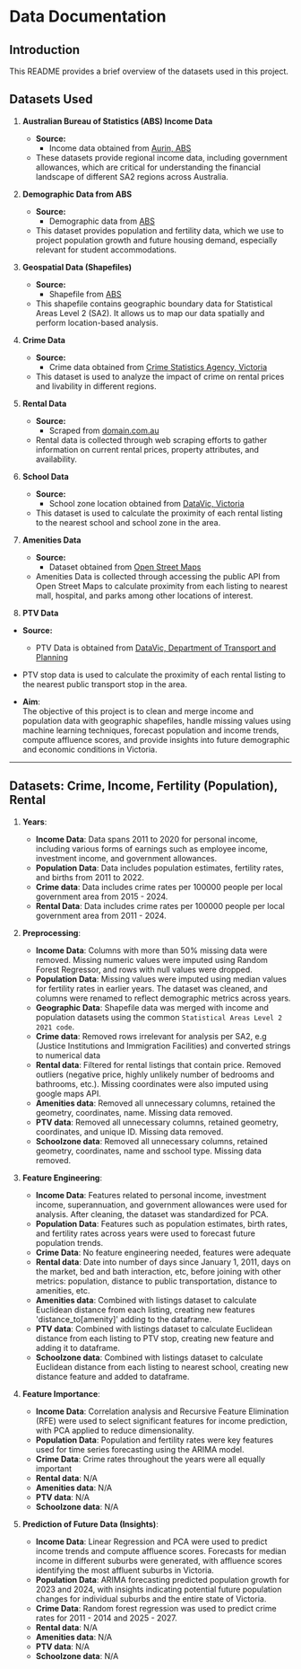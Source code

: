 # Data Documentation

## Introduction
This README provides a brief overview of the datasets used in this project.
  
## Datasets Used

1. **Australian Bureau of Statistics (ABS) Income Data**
   - **Source:**
     - Income data obtained from [Aurin, ABS]([https://www.abs.gov.au/](https://adp-access.aurin.org.au/dataset/au-govt-abs-abs-data-by-region-income-asgs-sa2-2011-2019-sa2-2016))
   - These datasets provide regional income data, including government allowances, which are critical for understanding the financial landscape of different SA2 regions across Australia.

2. **Demographic Data from ABS**
   - **Source:**
     - Demographic data from [ABS](https://www.abs.gov.au/)
   - This dataset provides population and fertility data, which we use to project population growth and future housing demand, especially relevant for student accommodations.

3. **Geospatial Data (Shapefiles)**
   - **Source:**
     - Shapefile from [ABS](https://www.abs.gov.au/statistics/standards/australian-statistical-geography-standard-asgs-edition-3/jul2021-jun2026/access-and-downloads/digital-boundary-files)
   - This shapefile contains geographic boundary data for Statistical Areas Level 2 (SA2). It allows us to map our data spatially and perform location-based analysis.

4. **Crime Data**
   - **Source:**
     - Crime data obtained from [Crime Statistics Agency, Victoria](https://www.crimestatistics.vic.gov.au/)
   - This dataset is used to analyze the impact of crime on rental prices and livability in different regions.

5. **Rental Data**
   - **Source:**
     - Scraped from [domain.com.au](https://www.domain.com.au/)
   - Rental data is collected through web scraping efforts to gather information on current rental prices, property attributes, and availability.
  
6. **School Data**
   - **Source:**
     - School zone location obtained from [DataVic, Victoria](https://discover.data.vic.gov.au/dataset/victorian-government-school-zones-2024)
   - This dataset is used to calculate the proximity of each rental listing to the nearest school and school zone in the area.
     
8. **Amenities Data**
   - **Source:**
     - Dataset obtained from [Open Street Maps](https://www.openstreetmap.org) 
   - Amenities Data is collected through accessing the public API from Open Street Maps to calculate proximity from each listing to nearest mall, hospital, and parks among other locations of interest.
     
10. **PTV Data**
   - **Source:**
     - PTV Data is obtained from [DataVic, Department of Transport and Planning](https://discover.data.vic.gov.au/organization/department-transport-planning)
   - PTV stop data is used to calculate the proximity of each rental listing to the nearest public transport stop in the area. 


- **Aim**:  
  The objective of this project is to clean and merge income and population data with geographic shapefiles, handle missing values using machine learning techniques, forecast population and income trends, compute affluence scores, and provide insights into future demographic and economic conditions in Victoria.

---

## Datasets: Crime, Income, Fertility (Population), Rental

1. **Years**:  
   - **Income Data**: Data spans 2011 to 2020 for personal income, including various forms of earnings such as employee income, investment income, and government allowances.
   - **Population Data**: Data includes population estimates, fertility rates, and births from 2011 to 2022.
   - **Crime data**: Data includes crime rates per 100000 people per local government area from 2015 - 2024.
   - **Rental Data**: Data includes crime rates per 100000 people per local government area from 2011 - 2024.

2. **Preprocessing**:
   - **Income Data**: Columns with more than 50% missing data were removed. Missing numeric values were imputed using Random Forest Regressor, and rows with null values were dropped.
   - **Population Data**: Missing values were imputed using median values for fertility rates in earlier years. The dataset was cleaned, and columns were renamed to reflect demographic metrics across years.
   - **Geographic Data**: Shapefile data was merged with income and population datasets using the common `Statistical Areas Level 2 2021 code`.
   - **Crime data**: Removed rows irrelevant for analysis per SA2, e.g (Justice Institutions and Immigration Facilities) and converted strings to numerical data
   - **Rental data**: Filtered for rental listings that contain price. Removed outliers (negative price, highly unlikely number of bedrooms and bathrooms, etc.). Missing coordinates were also imputed using google maps API.
   - **Amenities data**: Removed all unnecessary columns, retained the geometry, coordinates, name. Missing data removed.
   - **PTV data**: Removed all unnecessary columns, retained geometry, coordinates, and unique ID. Missing data removed.
   - **Schoolzone data**: Removed all unnecessary columns, retained geometry, coordinates, name and sschool type. Missing data removed. 

3. **Feature Engineering**:
   - **Income Data**: Features related to personal income, investment income, superannuation, and government allowances were used for analysis. After cleaning, the dataset was standardized for PCA.
   - **Population Data**: Features such as population estimates, birth rates, and fertility rates across years were used to forecast future population trends.
   -  **Crime Data**: No feature engineering needed, features were adequate
   - **Rental data**: Date into number of days since January 1, 2011, days on the market, bed and bath interaction, etc, before joining with other metrics: population, distance to public transportation, distance to amenities, etc.
   - **Amenities data**: Combined with listings dataset to calculate Euclidean distance from each listing, creating new features 'distance_to[amenity]' adding to the dataframe.
   - **PTV data**: Combined with listings dataset to calculate Euclidean distance from each listing to PTV stop, creating new feature and adding it to dataframe.
   - **Schoolzone data**: Combined with listings dataset to calculate Euclidean distance from each listing to nearest school, creating new distance feature and added to dataframe. 

4. **Feature Importance**:
   - **Income Data**: Correlation analysis and Recursive Feature Elimination (RFE) were used to select significant features for income prediction, with PCA applied to reduce dimensionality.
   - **Population Data**: Population and fertility rates were key features used for time series forecasting using the ARIMA model.
   - **Crime Data**: Crime rates throughout the years were all equally important
   - **Rental data**: N/A
   - **Amenities data**: N/A
   - **PTV data**: N/A
   - **Schoolzone data**: N/A

5. **Prediction of Future Data (Insights)**:
   - **Income Data**: Linear Regression and PCA were used to predict income trends and compute affluence scores. Forecasts for median income in different suburbs were generated, with affluence scores identifying the most affluent suburbs in Victoria.
   - **Population Data**: ARIMA forecasting predicted population growth for 2023 and 2024, with insights indicating potential future population changes for individual suburbs and the entire state of Victoria.
   - **Crime Data**: Random forest regression was used to predict crime rates for 2011 - 2014 and 2025 - 2027.
   - **Rental data**: N/A
   - **Amenities data**: N/A
   - **PTV data**: N/A
   - **Schoolzone data**: N/A
  





